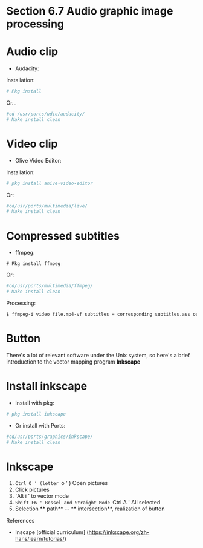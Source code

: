# Section 6.7 Audio graphic image processing

# Audio clip

- Audacity:

Installation:

```sh '
# Pkg install
````

Or...

```sh '
#cd /usr/ports/udio/audacity/
# Make install clean
````


# Video clip

- Olive Video Editor:

Installation:

```sh '
# pkg install anive-video-editor
````

Or:

```sh '
#cd/usr/ports/multimedia/live/
# Make install clean
````


# Compressed subtitles

- ffmpeg:

````
# Pkg install ffmpeg
````

Or:

```sh '
#cd/usr/ports/multimedia/ffmpeg/
# Make install clean
````

Processing:

```sh '
$ ffmpeg-i video file.mp4-vf subtitles = corresponding subtitles.ass output video.mp4
````

# Button #

There's a lot of relevant software under the Unix system, so here's a brief introduction to the vector mapping program **Inkscape**

# Install inkscape #

- Install with pkg:

```sh '
# pkg install inkscape
````

- Or install with Ports:

```sh '
#cd/usr/ports/graphics/inkscape/
# Make install clean
````

# Inkscape

1. `Ctrl O ' (letter `o ' ) Open pictures
2. Click pictures
3. `Alt i ' to vector mode
4. `Shift F6 ' Bessel and Straight Mode
`Ctrl A ' All selected
6. Selection ** path** -- ** intersection**, realization of button

References

- Inscape [official curriculum] (https://inkscape.org/zh-hans/learn/tutorias/)


